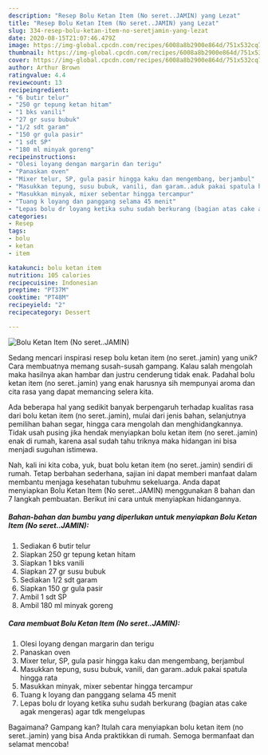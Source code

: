 ```yaml
---
description: "Resep Bolu Ketan Item (No seret..JAMIN) yang Lezat"
title: "Resep Bolu Ketan Item (No seret..JAMIN) yang Lezat"
slug: 334-resep-bolu-ketan-item-no-seretjamin-yang-lezat
date: 2020-08-15T21:07:46.479Z
image: https://img-global.cpcdn.com/recipes/6008a8b2900e864d/751x532cq70/bolu-ketan-item-no-seretjamin-foto-resep-utama.jpg
thumbnail: https://img-global.cpcdn.com/recipes/6008a8b2900e864d/751x532cq70/bolu-ketan-item-no-seretjamin-foto-resep-utama.jpg
cover: https://img-global.cpcdn.com/recipes/6008a8b2900e864d/751x532cq70/bolu-ketan-item-no-seretjamin-foto-resep-utama.jpg
author: Arthur Brown
ratingvalue: 4.4
reviewcount: 13
recipeingredient:
- "6 butir telur"
- "250 gr tepung ketan hitam"
- "1 bks vanili"
- "27 gr susu bubuk"
- "1/2 sdt garam"
- "150 gr gula pasir"
- "1 sdt SP"
- "180 ml minyak goreng"
recipeinstructions:
- "Olesi loyang dengan margarin dan terigu"
- "Panaskan oven"
- "Mixer telur, SP, gula pasir hingga kaku dan mengembang, berjambul"
- "Masukkan tepung, susu bubuk, vanili, dan garam..aduk pakai spatula hingga rata"
- "Masukkan minyak, mixer sebentar hingga tercampur"
- "Tuang k loyang dan panggang selama 45 menit"
- "Lepas bolu dr loyang ketika suhu sudah berkurang (bagian atas cake agak mengeras) agar tdk mengelupas"
categories:
- Resep
tags:
- bolu
- ketan
- item

katakunci: bolu ketan item 
nutrition: 105 calories
recipecuisine: Indonesian
preptime: "PT37M"
cooktime: "PT48M"
recipeyield: "2"
recipecategory: Dessert

---
```



![Bolu Ketan Item (No seret..JAMIN)](https://img-global.cpcdn.com/recipes/6008a8b2900e864d/751x532cq70/bolu-ketan-item-no-seretjamin-foto-resep-utama.jpg)

Sedang mencari inspirasi resep bolu ketan item (no seret..jamin) yang unik? Cara membuatnya memang susah-susah gampang. Kalau salah mengolah maka hasilnya akan hambar dan justru cenderung tidak enak. Padahal bolu ketan item (no seret..jamin) yang enak harusnya sih mempunyai aroma dan cita rasa yang dapat memancing selera kita.

Ada beberapa hal yang sedikit banyak berpengaruh terhadap kualitas rasa dari bolu ketan item (no seret..jamin), mulai dari jenis bahan, selanjutnya pemilihan bahan segar, hingga cara mengolah dan menghidangkannya. Tidak usah pusing jika hendak menyiapkan bolu ketan item (no seret..jamin) enak di rumah, karena asal sudah tahu triknya maka hidangan ini bisa menjadi suguhan istimewa.




Nah, kali ini kita coba, yuk, buat bolu ketan item (no seret..jamin) sendiri di rumah. Tetap berbahan sederhana, sajian ini dapat memberi manfaat dalam membantu menjaga kesehatan tubuhmu sekeluarga. Anda dapat menyiapkan Bolu Ketan Item (No seret..JAMIN) menggunakan 8 bahan dan 7 langkah pembuatan. Berikut ini cara untuk menyiapkan hidangannya.

<!--inarticleads1-->

##### Bahan-bahan dan bumbu yang diperlukan untuk menyiapkan Bolu Ketan Item (No seret..JAMIN):

1. Sediakan 6 butir telur
1. Siapkan 250 gr tepung ketan hitam
1. Siapkan 1 bks vanili
1. Siapkan 27 gr susu bubuk
1. Sediakan 1/2 sdt garam
1. Siapkan 150 gr gula pasir
1. Ambil 1 sdt SP
1. Ambil 180 ml minyak goreng




<!--inarticleads2-->

##### Cara membuat Bolu Ketan Item (No seret..JAMIN):

1. Olesi loyang dengan margarin dan terigu
1. Panaskan oven
1. Mixer telur, SP, gula pasir hingga kaku dan mengembang, berjambul
1. Masukkan tepung, susu bubuk, vanili, dan garam..aduk pakai spatula hingga rata
1. Masukkan minyak, mixer sebentar hingga tercampur
1. Tuang k loyang dan panggang selama 45 menit
1. Lepas bolu dr loyang ketika suhu sudah berkurang (bagian atas cake agak mengeras) agar tdk mengelupas




Bagaimana? Gampang kan? Itulah cara menyiapkan bolu ketan item (no seret..jamin) yang bisa Anda praktikkan di rumah. Semoga bermanfaat dan selamat mencoba!
